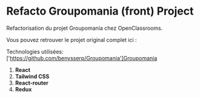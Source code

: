 # Refacto Groupomania (front) Project

Refactorisation du projet Groupomania chez OpenClassrooms.

Vous pouvez retrouver le projet original complet ici : 

Technologies utilisées: ['https://github.com/benysserp/Groupomania']Groupomania

1. **React**
2. **Tailwind CSS**
3. **React-router**
4. **Redux**



